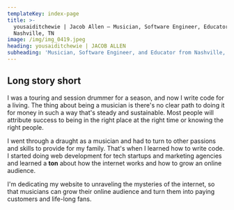 ```yaml
---
templateKey: index-page
title: >-
  yousaiditchewie | Jacob Allen — Musician, Software Engineer, Educator from
  Nashville, TN
image: /img/img_0419.jpeg
heading: yousaiditchewie | JACOB ALLEN
subheading: 'Musician, Software Engineer, and Educator from Nashville, TN.'
---
```


## Long story short

I was a touring and session drummer for a season, and now I write code for a living. The thing about being a musician is there's no clear path to doing it for money in such a way that's steady and sustainable. Most people will attribute success to being in the right place at the right time or knowing the right people.

I went through a draught as a musician and had to turn to other passions and skills to provide for my family. That's when I learned how to write code. I started doing web development for tech startups and marketing agencies and learned a **ton** about how the internet works and how to grow an online audience.

I'm dedicating my website to unraveling the mysteries of the internet, so that musicians can grow their online audience and turn them into paying customers and life-long fans.


